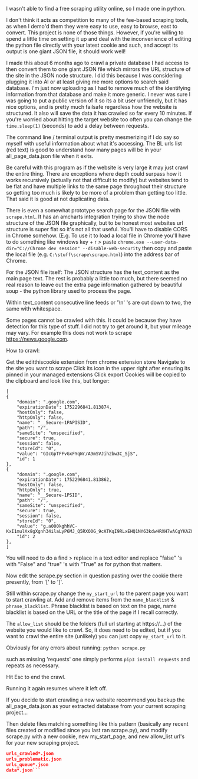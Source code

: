 I wasn't able to find a free scraping utility online, so I made one in python.

I don't think it acts as competition to many of the fee-based scraping tools, as when I demo'd them they were easy to use, easy to browse, east to convert. This project is none of those things. However, if you're willing to spend a little time on setting it up and deal with the inconvenience of editing the python file directly with your latest cookie and such, and accept its output is one giant JSON file, it should work well!

I made this about 6 months ago to crawl a private database I had access to then convert them to one giant JSON file which mirrors the URL structure of the site in the JSON node structure. I did this because I was considering plugging it into AI or at least giving me more options to search said database. I'm just now uploading as I had to remove much of the identifying information from that database and make it more generic. I never was sure I was going to put a public version of it so its a bit user unfriendly, but it has nice options, and is pretty much failsafe regardless how the website is structured. It also will save the data it has crawled so far every 10 minutes. If you're worried about hitting the target website too often you can change the ```time.sleep(1)``` (seconds) to add a delay between requests.

The command line / terminal output is pretty mesmerizing if I do say so myself with useful information about what it's accessing. The BL urls list (red text) is good to understand how many pages will be in your all_page_data.json file when it exits.

Be careful with this program as if the website is very large it may just crawl the entire thing. There are exceptions where depth could surpass how it works recursively (actually not that difficult to modify) but websites tend to be flat and have multiple links to the same page throughout their structure so getting too much is likely to be more of a problem than getting too little. That said it is good at not duplicating data.

There is even a somewhat prototype search page for the JSON file with ```scrape.html```. It has an amcharts integration trying to show the node structure of the JSON file graphically, but to be honest most websites url structure is super flat so it's not all that useful.
You'll have to disable CORS in Chrome somehow. (E.g. To use it to load a local file in Chrome you'll have to do something like windows key + r > paste ```chrome.exe --user-data-dir="C://Chrome dev session" --disable-web-security``` then copy and paste the local file (e.g. ```C:\stuff\scrape\scrape.html```) into the address bar of Chrome.

For the JSON file itself: The JSON structure has the text_content as the main page text. The rest is probably a little too much, but there seemed no real reason to leave out the extra page information gathered by beautiful soup - the python library used to process the page.

Within text_content consecutive line feeds or '\n' 's are cut down to two, the same with whitespace.

Some pages cannot be crawled with this. It could be because they have detection for this type of stuff. I did not try to get around it, but your mileage may vary. For example this does not work to scrape https://news.google.com.

How to crawl:

Get the editthiscookie extension from chrome extension store
Navigate to the site you want to scrape
Click its icon in the upper right after ensuring its pinned in your managed extensions
Click export
Cookies will be copied to the clipboard and look like this, but longer:

```
[
{
    "domain": ".google.com",
    "expirationDate": 1752296841.813874,
    "hostOnly": false,
    "httpOnly": false,
    "name": "__Secure-1PAPISID",
    "path": "/",
    "sameSite": "unspecified",
    "secure": true,
    "session": false,
    "storeId": "0",
    "value": "GIcGpTFFvGxFYqWr/A9mSVJih2bw3C_SjS",
    "id": 1
},
{
    "domain": ".google.com",
    "expirationDate": 1752296841.813862,
    "hostOnly": false,
    "httpOnly": true,
    "name": "__Secure-1PSID",
    "path": "/",
    "sameSite": "unspecified",
    "secure": true,
    "session": false,
    "storeId": "0",
    "value": "g.a000kghhVC-KxI1mulXx8gXgnh34ilaLyP6MJ_Q5RXO0G_9cATKqI9RLxEHQ1NY63kdwHRXH7wACgYKAZUSARISFQHGX2Mi_3U20LW0jn20hOszNHXl2BoVAUF8yKolyMZpYbgqJMt8QZtnIR6W0076",
    "id": 2
},
]
```
You will need to do a find > replace in a text editor and replace "false" 's with "False" and "true" 's with "True" as for python that matters.

Now edit the scrape.py section in question pasting over the cookie there presently, from '[' to ']'.

Still within scrape.py change the ```my_start_url``` to the parent page you want to start crawling at.
Add and remove items from the ```name_blacklist``` & ```phrase_blacklist```. Phrase blacklist is based on text on the page, name blacklist is based on the URL or the title of the page if I recall correctly.

The ```allow_list``` should be the folders (full url starting at https://...) of the website you would like to crawl. So, it does need to be edited, but if you want to crawl the entire site (unlikely) you can just copy ```my_start_url``` to it. 

Obviously for any errors about running:
```python scrape.py```

such as missing 'requests'
one simply performs ```pip3 install requests``` and repeats as necessary.

Hit Esc to end the crawl.

Running it again resumes where it left off.

If you decide to start crawling a new website recommend you backup the all_page_data.json as your extracted database from your current scraping project...

Then delete files matching something like this pattern (basically any recent files created or modified since you last ran scrape.py), and modify scrape.py with a new cookie, new my_start_page, and new allow_list url's for your new scraping project.

```all_page_data*.json
urls_crawled*.json
urls_problematic.json
urls_queue*.json
data*.json```
